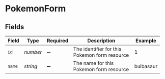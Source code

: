 # PokemonForm


## Fields

| Field                                         | Type                                          | Required                                      | Description                                   | Example                                       |
| --------------------------------------------- | --------------------------------------------- | --------------------------------------------- | --------------------------------------------- | --------------------------------------------- |
| `id`                                          | *number*                                      | :heavy_minus_sign:                            | The identifier for this Pokemon form resource | 1                                             |
| `name`                                        | *string*                                      | :heavy_minus_sign:                            | The name for this Pokemon form resource       | bulbasaur                                     |